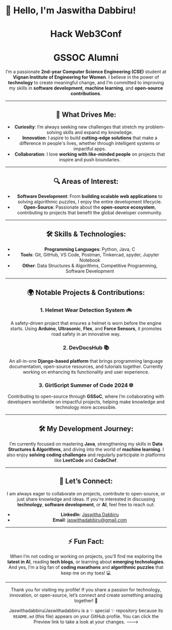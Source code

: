 # 👋 Hello, I'm **Jaswitha Dabbiru**! 

<h1 align="center">Hack Web3Conf</h1>
<h1 align="center">GSSOC Alumni</h1>


<div align="center">
<div align="center">






I’m a passionate **2nd-year Computer Science Engineering (CSE)** student at **Vignan Institute of Engineering for Women**. I believe in the power of **technology** to create meaningful change, and I’m committed to improving my skills in **software development**, **machine learning**, and **open-source contributions**.

---

## 🚀 What Drives Me:

- **Curiosity**: I’m always seeking new challenges that stretch my problem-solving skills and expand my knowledge.
- **Innovation**: I aspire to build **cutting-edge solutions** that make a difference in people's lives, whether through intelligent systems or impactful apps.
- **Collaboration**: I love **working with like-minded people** on projects that inspire and push boundaries.

---

## 🔍 Areas of Interest:
- **Software Development**: From **building scalable web applications** to solving algorithmic puzzles, I enjoy the entire development lifecycle.
- **Open-Source**: Passionate about the **open-source ecosystem**, contributing to projects that benefit the global developer community.

---

## 🛠️ Skills & Technologies:
- **Programming Languages**: Python, Java, C
- **Tools**: Git, GitHub, VS Code, Postman, Tinkercad, spyder, Jupyter Notebook
- **Other**: Data Structures & Algorithms, Competitive Programming, Software Development

---

## 🌍 Notable Projects & Contributions:

### **1. Helmet Wear Detection System** 🚲
A safety-driven project that ensures a helmet is worn before the engine starts. Using **Arduino**, **Ultrasonic**, **Flex**, and **Force Sensors**, it promotes road safety in an innovative way.

### **2. DevDocsHub** 📚
An all-in-one **Django-based platform** that brings programming language documentation, open-source resources, and tutorials together. Currently working on enhancing its functionality and user experience.

### **3. GirlScript Summer of Code 2024** 🌐
Contributing to open-source through **GSSoC**, where I’m collaborating with developers worldwide on impactful projects, helping make knowledge and technology more accessible.

---

## 🛠️ My Development Journey:
I’m currently focused on mastering **Java**, strengthening my skills in **Data Structures & Algorithms**, and diving into the world of **machine learning**. I also enjoy **solving coding challenges** and regularly participate in platforms like **LeetCode** and **CodeChef**.

---

## 🤝 Let’s Connect:
I am always eager to collaborate on projects, contribute to open-source, or just share knowledge and ideas. If you're interested in discussing **technology**, **software development**, or **AI**, feel free to reach out:

- **LinkedIn**: [Jaswitha Dabbiru](https://www.linkedin.com/in/jaswithadabbiru/)
- **Email**: [jaswithadabbiru@gmail.com](mailto:jaswithadabbiru@gmail.com)

---

## ⚡ Fun Fact:
When I’m not coding or working on projects, you’ll find me exploring the **latest in AI**, reading **tech blogs**, or learning about **emerging technologies**. And yes, I’m a big fan of **coding marathons** and **algorithmic puzzles** that keep me on my toes! 💻

---

Thank you for visiting my profile! If you share a passion for technology, innovation, or open-source, let’s connect and create something amazing together! 🌟


Jaswithadabbiru/Jaswithadabbiru is a ✨ special ✨ repository because its `README.md` (this file) appears on your GitHub profile.
You can click the Preview link to take a look at your changes.
--->
